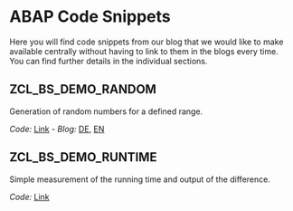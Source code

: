 # ABAP Code Snippets
Here you will find code snippets from our blog that we would like to make available centrally without having to link to them in the blogs every time. You can find further details in the individual sections.

## ZCL_BS_DEMO_RANDOM
Generation of random numbers for a defined range.

*Code:* [Link](/sources/zcl_bs_demo_random.abap) - *Blog:* [DE](https://software-heroes.com/blog/abap-tipp-zufallszahlen), [EN](https://software-heroes.com/en/blog/abap-quick-random-numbers) 


## ZCL_BS_DEMO_RUNTIME
Simple measurement of the running time and output of the difference.

*Code:* [Link](/sources/zcl_bs_demo_runtime.abap) 